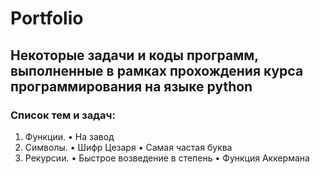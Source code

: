 # Portfolio
## Некоторые задачи и коды программ, выполненные в рамках прохождения курса программирования на языке python
### Список тем и задач:
1. Функции. 
• На завод
2. Символы. 
• Шифр Цезаря
• Самая частая буква
3. Рекурсии. 
• Быстрое возведение 
в степень
• Функция Аккермана
